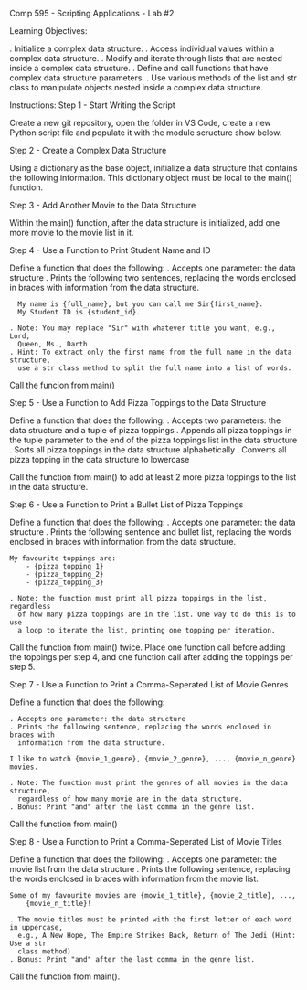 Comp 595 - Scripting Applications - Lab #2

Learning Objectives:

. Initialize a complex data structure.
. Access individual values within a complex data structure.
. Modify and iterate through lists that are nested inside a complex data 
  structure. 
. Define and call functions that have complex data structure parameters.
. Use various methods of the list and str class to manipulate objects 
  nested inside a complex data structure.

Instructions:
Step 1 - Start Writing the Script

Create a new git repository, open the folder in VS Code, create a new Python 
script file and populate it with the module scructure show below.

Step 2 - Create a Complex Data Structure

Using a dictionary as the base object, initialize a data structure that contains
the following information. This dictionary object must be local to the main() 
function. 

Step 3 - Add Another Movie to the Data Structure

Within the main() function, after the data structure is initialized, add one more 
movie to the movie list in it.

Step 4 - Use a Function to Print Student Name and ID

Define a function that does the following:
    . Accepts one parameter: the data structure
    . Prints the following two sentences, replacing the words enclosed in braces
      with information from the data structure.

      My name is {full_name}, but you can call me Sir{first_name}.
      My Student ID is {student_id}.

    . Note: You may replace "Sir" with whatever title you want, e.g., Lord, 
      Queen, Ms., Darth
    . Hint: To extract only the first name from the full name in the data structure, 
      use a str class method to split the full name into a list of words.
 
Call the funcion from main()

Step 5 - Use a Function to Add Pizza Toppings to the Data Structure

Define a function that does the following:
    . Accepts two parameters: the data structure and a tuple of pizza toppings
    . Appends all pizza toppings in the tuple parameter to the end of the pizza
      toppings list in the data structure
    . Sorts all pizza toppings in the data structure alphabetically
    . Converts all pizza topping in the data structure to lowercase

Call the function from main() to add at least 2 more pizza toppings to the list
in the data structure. 

Step 6 - Use a Function to Print a Bullet List of Pizza Toppings

Define a function that does the following:
    . Accepts one parameter: the data structure
    . Prints the following sentence and bullet list, replacing the words 
      enclosed in braces with information from the data structure.
    
	My favourite toppings are: 
        - {pizza_topping_1}
        - {pizza_topping_2}
        - {pizza_topping_3} 

    . Note: the function must print all pizza toppings in the list, regardless
      of how many pizza toppings are in the list. One way to do this is to use
      a loop to iterate the list, printing one topping per iteration.

Call the function from main() twice. Place one function call before adding the 
toppings per step 4, and one function call after adding the toppings per step 5.

Step 7 - Use a Function to Print a Comma-Seperated List of Movie Genres

Define a function that does the following:

    . Accepts one parameter: the data structure
    . Prints the following sentence, replacing the words enclosed in braces with 
      information from the data structure.

	I like to watch {movie_1_genre}, {movie_2_genre}, ..., {movie_n_genre} movies. 

    . Note: The function must print the genres of all movies in the data structure,
      regardless of how many movie are in the data structure. 
    . Bonus: Print "and" after the last comma in the genre list.

Call the function from main()

Step 8 - Use a Function to Print a Comma-Seperated List of Movie Titles

Define a function that does the following:
    . Accepts one parameter: the movie list from the data structure
    . Prints the following sentence, replacing the words enclosed in braces with
      information from the movie list.

	Some of my favourite movies are {movie_1_title}, {movie_2_title}, ...,
        {movie_n_title}!

    . The movie titles must be printed with the first letter of each word in uppercase,
      e.g., A New Hope, The Empire Strikes Back, Return of The Jedi (Hint: Use a str
      class method)
    . Bonus: Print "and" after the last comma in the genre list.

Call the function from main().



